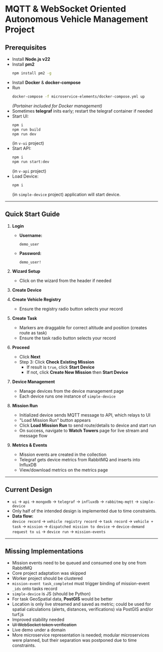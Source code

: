 # MQTT & WebSocket Oriented Autonomous Vehicle Management Project

## Prerequisites

- Install **Node.js v22**
- Install **pm2**  
   ```sh
   npm install pm2 -g
   ```
- Install **Docker** & **docker-compose**
- Run  
  ```sh
  docker-compose -f microservice-elements/docker-compose.yml up
  ```
  *(Portainer included for Docker management)*
- Sometimes **telegraf** inits early; restart the telegraf container if needed
- Start UI:  
  ```sh
  npm i
  npm run build
  npm run dev
  ```
  (in `v-ui` project)
- Start API:  
  ```sh
  npm i
  npm run start:dev
  ```
  (in `v-api` project)
- Load Device:  
  ```sh
  npm i
  ```
  (in `simple-device` project)
   application will start device.
---

## Quick Start Guide

1. **Login**  
   - **Username:**  
     ```
     demo_user
     ```
   - **Password:**  
     ```
     demo_user!
     ```

2. **Wizard Setup**  
   - Click on the wizard from the header if needed

3. **Create Device**

4. **Create Vehicle Registry**
   - Ensure the registry radio button selects your record

5. **Create Task**
   - Markers are draggable for correct altitude and position (creates route as task)
   - Ensure the task radio button selects your record

6. **Proceed**
   - Click **Next**
   - Step 3: Click **Check Existing Mission**
     - If result is `true`, click **Start Device**
     - If not, click **Create New Mission** then **Start Device**

7. **Device Management**
   - Manage devices from the device management page
   - Each device runs one instance of `simple-device`

8. **Mission Run**
   - Initialized device sends MQTT message to API, which relays to UI
   - "Load Mission Run" button appears
   - Click **Load Mission Run** to send route/details to device and start run
   - On success, navigate to **Watch Towers** page for live stream and message flow

9. **Metrics & Events**
   - Mission events are created in the collection
   - Telegraf gets device metrics from RabbitMQ and inserts into InfluxDB
   - View/download metrics on the metrics page

---

## Current Design

- `ui` → `api` → `mongodb` → `telegraf` → `influxdb` → `rabbitmq-mqtt` → `simple-device`
- Only half of the intended design is implemented due to time constraints.
- **Data flow:**  
  `device record` → `vehicle registry record` → `task record` → `vehicle + task` → `mission` → `dispatched mission to device` → `device-demand request to ui` → `device run` -> `mission-events`

---

## Missing Implementations

- Mission events need to be queued and consumed one by one from RabbitMQ
- Core project adaptation was skipped
- Worker project should be clustered
- `mission-event task_completed` must trigger binding of mission-event `_ids` onto tasks record
- `simple-device` is JS (should be Python)
- For task GeoSpatial data, **PostGIS** would be better
- Location is only live streamed and saved as metric; could be used for spatial calculations (alerts, distances, verifications) via PostGIS and/or turf.js
- Improved stability needed
- ~~UI WebSocket token verification~~
- Live demo under a domain
- More microservice representation is needed; modular microservices were planned, but their separation was postponed due to time constraints.